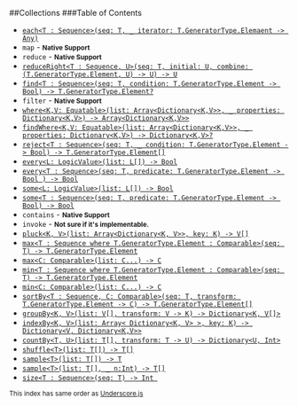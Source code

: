 ##Collections
###Table of Contents

* [`each<T : Sequence>(seq: T, _ iterator: T.GeneratorType.Elemaent -> Any)`]()
* `map` - <strong><small>Native Support</small></strong>
* `reduce` - <strong><small>Native Support</small></strong>
* [`reduceRight<T : Sequence, U>(seq: T, initial: U, combine: (T.GeneratorType.Element, U) -> U) -> U`]()
* [`find<T : Sequence>(seq: T, condition: T.GeneratorType.Element -> Bool) -> T.GeneratorType.Element?`]()
* `filter` - <strong><small>Native Support</small></strong>
* [`where<K,V: Equatable>(list: Array<Dictionary<K,V>>, _ properties: Dictionary<K,V>) -> Array<Dictionary<K,V>>`]()
* [`findWhere<K,V: Equatable>(list: Array<Dictionary<K,V>>, _ properties: Dictionary<K,V>) -> Dictionary<K,V>?`]()
* [`reject<T : Sequence>(seq: T, _ condition: T.GeneratorType.Element -> Bool) -> T.GeneratorType.Element[]`]()
* [`every<L: LogicValue>(list: L[]) -> Bool`]()
* [`every<T : Sequence>(seq: T, predicate: T.GeneratorType.Element -> Bool ) -> Bool`]()
* [`some<L: LogicValue>(list: L[]) -> Bool`]()
* [`some<T : Sequence>(seq: T, predicate: T.GeneratorType.Element -> Bool) -> Bool`]()
* `contains` - <strong><small>Native Support</small></strong>
* `invoke` - <strong><small>Not sure if it's implementable.</small></strong>
* [`pluck<K, V>(list: Array<Dictionary<K, V>>, key: K) -> V[]`]()
* [`max<T : Sequence where T.GeneratorType.Element : Comparable>(seq: T) -> T.GeneratorType.Element`]()
* [`max<C: Comparable>(list: C...) -> C`]()
* [`min<T : Sequence where T.GeneratorType.Element : Comparable>(seq: T) -> T.GeneratorType.Element`]()
* [`min<C: Comparable>(list: C...) -> C`]()
* [`sortBy<T : Sequence, C: Comparable>(seq: T, transform: T.GeneratorType.Element -> C) -> T.GeneratorType.Element[]`]()
* [`groupBy<K, V>(list: V[], transform: V -> K) -> Dictionary<K, V[]>`]()
* [`indexBy<K, V>(list: Array< Dictionary<K, V> >, key: K) -> Dictionary<V, Dictionary<K,V>>`]()
* [`countBy<T, U>(list: T[], transform: T -> U) -> Dictionary<U, Int>`]()
* [`shuffle<T>(list: T[]) -> T[]`]()
* [`sample<T>(list: T[]) -> T`]()
* [`sample<T>(list: T[], _ n:Int) -> T[]`]()
* [`size<T : Sequence>(seq: T) -> Int `]()

<small>This index has same order as [Underscore.js](http://underscorejs.org/#collections)</small>
